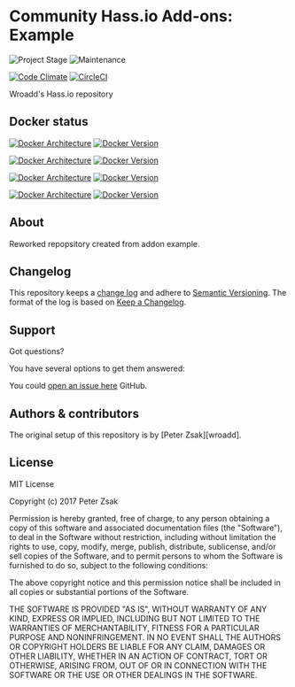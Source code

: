 # Community Hass.io Add-ons: Example

![Project Stage][project-stage-shield]
![Maintenance][maintenance-shield]

[![Code Climate][codeclimate-shield]][codeclimate]
[![CircleCI][circleci-shield]][circleci]

Wroadd's Hass.io repository

## Docker status

[![Docker Architecture][armhf-arch-shield]][armhf-dockerhub]
[![Docker Version][armhf-version-shield]][armhf-microbadger]

[![Docker Architecture][aarch64-arch-shield]][aarch64-dockerhub]
[![Docker Version][aarch64-version-shield]][aarch64-microbadger]

[![Docker Architecture][amd64-arch-shield]][amd64-dockerhub]
[![Docker Version][amd64-version-shield]][amd64-microbadger]

[![Docker Architecture][i386-arch-shield]][i386-dockerhub]
[![Docker Version][i386-version-shield]][i386-microbadger]

## About

Reworked repopsitory created from addon example.


## Changelog

This repository keeps a [change log](CHANGELOG.md) and adhere to
[Semantic Versioning][semver]. The format of the log is based on
[Keep a Changelog][keepchangelog].

## Support

Got questions?

You have several options to get them answered:

You could [open an issue here][issue] GitHub.



## Authors & contributors

The original setup of this repository is by [Peter Zsak][wroadd].

## License

MIT License

Copyright (c) 2017 Peter Zsak

Permission is hereby granted, free of charge, to any person obtaining a copy
of this software and associated documentation files (the "Software"), to deal
in the Software without restriction, including without limitation the rights
to use, copy, modify, merge, publish, distribute, sublicense, and/or sell
copies of the Software, and to permit persons to whom the Software is
furnished to do so, subject to the following conditions:

The above copyright notice and this permission notice shall be included in all
copies or substantial portions of the Software.

THE SOFTWARE IS PROVIDED "AS IS", WITHOUT WARRANTY OF ANY KIND, EXPRESS OR
IMPLIED, INCLUDING BUT NOT LIMITED TO THE WARRANTIES OF MERCHANTABILITY,
FITNESS FOR A PARTICULAR PURPOSE AND NONINFRINGEMENT. IN NO EVENT SHALL THE
AUTHORS OR COPYRIGHT HOLDERS BE LIABLE FOR ANY CLAIM, DAMAGES OR OTHER
LIABILITY, WHETHER IN AN ACTION OF CONTRACT, TORT OR OTHERWISE, ARISING FROM,
OUT OF OR IN CONNECTION WITH THE SOFTWARE OR THE USE OR OTHER DEALINGS IN THE
SOFTWARE.

[aarch64-arch-shield]: https://img.shields.io/badge/architecture-aarch64-blue.svg
[aarch64-dockerhub]: https://hub.docker.com/r/wroadd/aarch64-hassdash
[aarch64-layers-shield]: https://images.microbadger.com/badges/image/hassioaddons/example-aarch64.svg
[aarch64-microbadger]: https://microbadger.com/images/hassioaddons/example-aarch64
[aarch64-pulls-shield]: https://img.shields.io/docker/pulls/hassioaddons/example-aarch64.svg
[aarch64-version-shield]: https://images.microbadger.com/badges/version/hassioaddons/example-aarch64.svg
[amd64-arch-shield]: https://img.shields.io/badge/architecture-amd64-blue.svg
[amd64-dockerhub]: https://hub.docker.com/r/wroadd/amd64-hassdash
[amd64-layers-shield]: https://images.microbadger.com/badges/image/hassioaddons/example-amd64.svg
[amd64-microbadger]: https://microbadger.com/images/hassioaddons/example-amd64
[amd64-pulls-shield]: https://img.shields.io/docker/pulls/hassioaddons/example-amd64.svg
[amd64-version-shield]: https://images.microbadger.com/badges/version/hassioaddons/example-amd64.svg
[armhf-arch-shield]: https://img.shields.io/badge/architecture-armhf-blue.svg
[armhf-dockerhub]: https://hub.docker.com/r/wroadd/armhf-hassdash
[armhf-layers-shield]: https://images.microbadger.com/badges/image/hassioaddons/example-armhf.svg
[armhf-microbadger]: https://microbadger.com/images/hassioaddons/example-armhf
[armhf-pulls-shield]: https://img.shields.io/docker/pulls/hassioaddons/example-armhf.svg
[armhf-version-shield]: https://images.microbadger.com/badges/version/hassioaddons/example-armhf.svg
[awesome-shield]: https://img.shields.io/badge/awesome%3F-yes-brightgreen.svg
[circleci-shield]: https://img.shields.io/circleci/project/github/hassio-addons/addon-example.svg
[circleci]: https://circleci.com/gh/wroadd/hassdash
[codeclimate-shield]: https://img.shields.io/codeclimate/github/hassio-addons/addon-example.svg
[codeclimate]: https://codeclimate.com/github/hassio-addons/addon-example
[contributors]: https://github.com/hassio-addons/addon-example/graphs/contributors
[discord]: https://discord.gg/c5DvZ4e
[forums]: https://community.home-assistant.io/t/repository-community-hass-io-add-ons/24705?u=frenck
[frenck]: https://github.com/frenck
[i386-arch-shield]: https://img.shields.io/badge/architecture-i386-blue.svg
[i386-dockerhub]: https://hub.docker.com/r/wroadd/i386-hassdash
[i386-layers-shield]: https://images.microbadger.com/badges/image/hassioaddons/example-i386.svg
[i386-microbadger]: https://microbadger.com/images/hassioaddons/example-i386
[i386-pulls-shield]: https://img.shields.io/docker/pulls/hassioaddons/example-i386.svg
[i386-version-shield]: https://images.microbadger.com/badges/version/hassioaddons/example-i386.svg
[issue]: https://github.com/wroadd/hassio-addons/issues
[keepchangelog]: http://keepachangelog.com/en/1.0.0/
[license-shield]: https://img.shields.io/github/license/hassio-addons/addon-example.svg
[maintenance-shield]: https://img.shields.io/maintenance/yes/2017.svg
[project-stage-shield]: https://img.shields.io/badge/Project%20Stage-Experimental-yellow.svg
[repository]: https://github.com/wroadd/hassio-addons/repository
[semver]: http://semver.org/spec/v2.0.0.html
